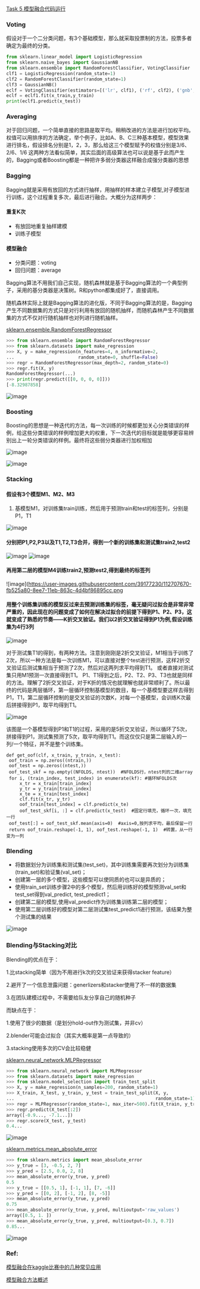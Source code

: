 [Task 5 模型融合代码运行](https://github.com/frankyangdev/aliyun-tianchi-datamining-heartbeatclassification/blob/main/T5%20-%20HeartbeatClassification-Ensambling.ipynb)

### Voting

假设对于一个二分类问题，有3个基础模型，那么就采取投票制的方法，投票多者确定为最终的分类。

```python
from sklearn.linear_model import LogisticRegression
from sklearn.naive_bayes import GaussianNB
from sklearn.ensemble import RandomForestClassifier, VotingClassifier
clf1 = LogisticRegression(random_state=1)
clf2 = RandomForestClassifier(random_state=1)
clf3 = GaussianNB()
eclf = VotingClassifier(estimators=[('lr', clf1), ('rf', clf2), ('gnb', clf3)])
eclf = eclf1.fit(x_train,y_train)
print(eclf1.predict(x_test))
```

### Averaging

对于回归问题，一个简单直接的思路是取平均。稍稍改进的方法是进行加权平均。权值可以用排序的方法确定，举个例子，比如A、B、C三种基本模型，模型效果进行排名，假设排名分别是1，2，3，那么给这三个模型赋予的权值分别是3/6、2/6、1/6 
这两种方法看似简单，其实后面的高级算法也可以说是基于此而产生的，Bagging或者Boosting都是一种把许多弱分类器这样融合成强分类器的思想

### Bagging

Bagging就是采用有放回的方式进行抽样，用抽样的样本建立子模型,对子模型进行训练，这个过程重复多次，最后进行融合。大概分为这样两步：
#### 重复K次
* 有放回地重复抽样建模
* 训练子模型

#### 模型融合 
* 分类问题：voting
* 回归问题：average

Bagging算法不用我们自己实现，随机森林就是基于Bagging算法的一个典型例子，采用的基分类器是决策树。R和python都集成好了，直接调用。

随机森林实际上就是Bagging算法的进化版，不同于Bagging算法的是，Bagging产生不同数据集的方式只是对行利用有放回的随机抽样，而随机森林产生不同数据集的方式不仅对行随机抽样也对列进行随机抽样。

[sklearn.ensemble.RandomForestRegressor](https://scikit-learn.org/stable/modules/generated/sklearn.ensemble.RandomForestRegressor.html)

```python
>>> from sklearn.ensemble import RandomForestRegressor
>>> from sklearn.datasets import make_regression
>>> X, y = make_regression(n_features=4, n_informative=2,
...                        random_state=0, shuffle=False)
>>> regr = RandomForestRegressor(max_depth=2, random_state=0)
>>> regr.fit(X, y)
RandomForestRegressor(...)
>>> print(regr.predict([[0, 0, 0, 0]]))
[-8.32987858]

```
![image](https://user-images.githubusercontent.com/39177230/112706453-300de400-8edf-11eb-9306-90200134c5fa.png)

### Boosting

Boosting的思想是一种迭代的方法，每一次训练的时候都更加关心分类错误的样例，给这些分类错误的样例增加更大的权重，下一次迭代的目标就是能够更容易辨别出上一轮分类错误的样例。最终将这些弱分类器进行加权相加

![image](https://user-images.githubusercontent.com/39177230/112707902-b29ba100-8ee9-11eb-823d-9f5049b34cb1.png)

![image](https://user-images.githubusercontent.com/39177230/112707911-be876300-8ee9-11eb-9ddd-51586baf11a6.png)


### Stacking

#### 假设有3个模型M1、M2、M3
1. 基模型M1，对训练集train训练，然后用于预测train和test的标签列，分别是P1，T1

![image](https://user-images.githubusercontent.com/39177230/112707638-c5ad7180-8ee7-11eb-9698-12aebca0368f.png)

#### 分别把P1,P2,P3以及T1,T2,T3合并，得到一个新的训练集和测试集train2,test2

![image](https://user-images.githubusercontent.com/39177230/112707648-dd84f580-8ee7-11eb-97d6-685f618a2102.png) ![image](https://user-images.githubusercontent.com/39177230/112707652-e675c700-8ee7-11eb-8691-a0850bae3cd2.png)

#### 再用第二层的模型M4训练train2,预测test2,得到最终的标签列
![image](https://user-images.githubusercontent.com/39177230/112707670-fb525a80-8ee7-11eb-863c-4d4bf86895cc.png

#### 用整个训练集训练的模型反过来去预测训练集的标签，毫无疑问过拟合是非常非常严重的，因此现在的问题变成了如何在解决过拟合的前提下得到P1、P2、P3，这就变成了熟悉的节奏——K折交叉验证。我们以2折交叉验证得到P1为例,假设训练集为4行3列

![image](https://user-images.githubusercontent.com/39177230/112707707-2ccb2600-8ee8-11eb-85f5-65b3e3f082b2.png)

对于测试集T1的得到，有两种方法。注意到刚刚是2折交叉验证，M1相当于训练了2次，所以一种方法是每一次训练M1，可以直接对整个test进行预测，这样2折交叉验证后测试集相当于预测了2次，然后对这两列求平均得到T1。
或者直接对测试集只用M1预测一次直接得到T1。
P1、T1得到之后，P2、T2、P3、T3也就是同样的方法。理解了2折交叉验证，对于K折的情况也就理解也就非常顺利了。所以最终的代码是两层循环，第一层循环控制基模型的数目，每一个基模型要这样去得到P1，T1，第二层循环控制的是交叉验证的次数K，对每一个基模型，会训练K次最后拼接得到P1，取平均得到T1。

![image](https://user-images.githubusercontent.com/39177230/112707743-74ea4880-8ee8-11eb-8e8b-ef7de55e3896.png)

该图是一个基模型得到P1和T1的过程，采用的是5折交叉验证，所以循环了5次，拼接得到P1，测试集预测了5次，取平均得到T1。而这仅仅只是第二层输入的一列/一个特征，并不是整个训练集。

```pyhton
def get_oof(clf, x_train, y_train, x_test):
 oof_train = np.zeros((ntrain,))  
 oof_test = np.zeros((ntest,))
 oof_test_skf = np.empty((NFOLDS, ntest))  #NFOLDS行，ntest列的二维array
 for i, (train_index, test_index) in enumerate(kf): #循环NFOLDS次
     x_tr = x_train[train_index]
     y_tr = y_train[train_index]
     x_te = x_train[test_index]
     clf.fit(x_tr, y_tr)
     oof_train[test_index] = clf.predict(x_te)
     oof_test_skf[i, :] = clf.predict(x_test)  #固定行填充，循环一次，填充一行
 oof_test[:] = oof_test_skf.mean(axis=0)  #axis=0,按列求平均，最后保留一行
 return oof_train.reshape(-1, 1), oof_test.reshape(-1, 1)  #转置，从一行变为一列
```

### Blending

* 将数据划分为训练集和测试集(test_set)，其中训练集需要再次划分为训练集(train_set)和验证集(val_set)；
* 创建第一层的多个模型，这些模型可以使同质的也可以是异质的；
* 使用train_set训练步骤2中的多个模型，然后用训练好的模型预测val_set和test_set得到val_predict, test_predict1；
* 创建第二层的模型,使用val_predict作为训练集训练第二层的模型；
* 使用第二层训练好的模型对第二层测试集test_predict1进行预测，该结果为整个测试集的结果

![image](https://user-images.githubusercontent.com/39177230/112708018-5c7b2d80-8eea-11eb-978e-e191fa4cf297.png)


### Blending与Stacking对比
Blending的优点在于：

1.比stacking简单（因为不用进行k次的交叉验证来获得stacker feature）

2.避开了一个信息泄露问题：generlizers和stacker使用了不一样的数据集

3.在团队建模过程中，不需要给队友分享自己的随机种子

而缺点在于：

1.使用了很少的数据（是划分hold-out作为测试集，并非cv）

2.blender可能会过拟合（其实大概率是第一点导致的）

3.stacking使用多次的CV会比较稳健


[sklearn.neural_network.MLPRegressor](https://scikit-learn.org/stable/modules/generated/sklearn.neural_network.MLPRegressor.html)

```python
>>> from sklearn.neural_network import MLPRegressor
>>> from sklearn.datasets import make_regression
>>> from sklearn.model_selection import train_test_split
>>> X, y = make_regression(n_samples=200, random_state=1)
>>> X_train, X_test, y_train, y_test = train_test_split(X, y,
...                                                     random_state=1)
>>> regr = MLPRegressor(random_state=1, max_iter=500).fit(X_train, y_train)
>>> regr.predict(X_test[:2])
array([-0.9..., -7.1...])
>>> regr.score(X_test, y_test)
0.4...
```



![image](https://user-images.githubusercontent.com/39177230/112706461-3c923c80-8edf-11eb-8524-6860c8663d5e.png)

[sklearn.metrics.mean_absolute_error](https://scikit-learn.org/stable/modules/generated/sklearn.metrics.mean_absolute_error.html)

```python
>>> from sklearn.metrics import mean_absolute_error
>>> y_true = [3, -0.5, 2, 7]
>>> y_pred = [2.5, 0.0, 2, 8]
>>> mean_absolute_error(y_true, y_pred)
0.5
>>> y_true = [[0.5, 1], [-1, 1], [7, -6]]
>>> y_pred = [[0, 2], [-1, 2], [8, -5]]
>>> mean_absolute_error(y_true, y_pred)
0.75
>>> mean_absolute_error(y_true, y_pred, multioutput='raw_values')
array([0.5, 1. ])
>>> mean_absolute_error(y_true, y_pred, multioutput=[0.3, 0.7])
0.85...
```

![image](https://user-images.githubusercontent.com/39177230/112707558-4750cf80-8ee7-11eb-9dcc-519fe358e3c7.png)

### Ref:
[模型融合在kaggle比赛中的几种常见应用](https://blog.csdn.net/sinat_26811377/article/details/98495425?ops_request_misc=%257B%2522request%255Fid%2522%253A%2522161681205016780266220058%2522%252C%2522scm%2522%253A%252220140713.130102334.pc%255Fall.%2522%257D&request_id=161681205016780266220058&biz_id=0&utm_medium=distribute.pc_search_result.none-task-blog-2~all~first_rank_v2~rank_v29-5-98495425.first_rank_v2_pc_rank_v29&utm_term=%E6%A8%A1%E5%9E%8B%E8%9E%8D%E5%90%88%E7%9A%84%E4%B8%89%E7%A7%8D%E6%96%B9%E5%BC%8F&spm=1018.2226.3001.4187)

[模型融合方法概述](https://blog.csdn.net/muyimo/article/details/80066449?ops_request_misc=%257B%2522request%255Fid%2522%253A%2522161681205016780269821374%2522%252C%2522scm%2522%253A%252220140713.130102334..%2522%257D&request_id=161681205016780269821374&biz_id=0&utm_medium=distribute.pc_search_result.none-task-blog-2~all~sobaiduend~default-2-80066449.first_rank_v2_pc_rank_v29&utm_term=%E6%A8%A1%E5%9E%8B%E8%9E%8D%E5%90%88%E7%9A%84%E4%B8%89%E7%A7%8D%E6%96%B9%E5%BC%8F&spm=1018.2226.3001.4187)

